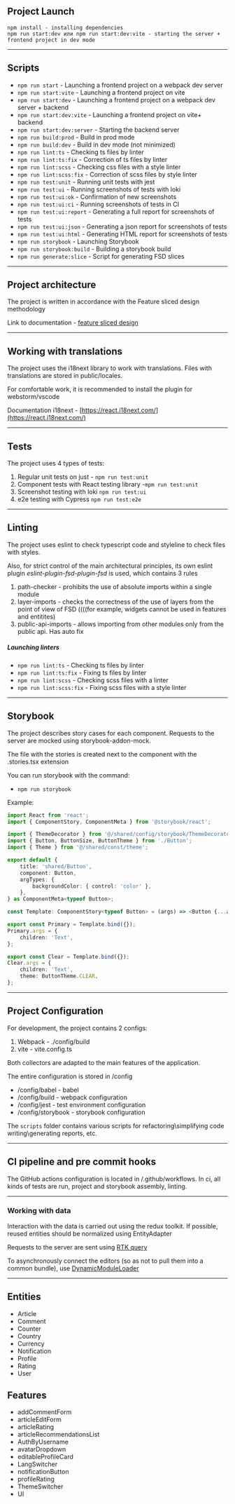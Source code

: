 ## Project Launch

```
npm install - installing dependencies
npm run start:dev или npm run start:dev:vite - starting the server + frontend project in dev mode
```

----

## Scripts

- `npm run start` - Launching a frontend project on a webpack dev server
- `npm run start:vite` - Launching a frontend project on vite
- `npm run start:dev` - Launching a frontend project on a webpack dev server + backend
- `npm run start:dev:vite` - Launching a frontend project on vite+ backend
- `npm run start:dev:server` - Starting the backend server
- `npm run build:prod` - Build in prod mode
- `npm run build:dev` - Build in dev mode (not minimized)
- `npm run lint:ts` - Checking ts files by linter
- `npm run lint:ts:fix` - Correction of ts files by linter
- `npm run lint:scss` - Checking css files with a style linter
- `npm run lint:scss:fix` - Correction of scss files by style linter
- `npm run test:unit` - Running unit tests with jest
- `npm run test:ui` - Running screenshots of tests with loki
- `npm run test:ui:ok` - Confirmation of new screenshots
- `npm run test:ui:ci` - Running screenshots of tests in CI
- `npm run test:ui:report` - Generating a full report for screenshots of tests
- `npm run test:ui:json` - Generating a json report for screenshots of tests
- `npm run test:ui:html` - Generating HTML report for screenshots of tests
- `npm run storybook` - Launching Storybook
- `npm run storybook:build` - Building a storybook build
- `npm run generate:slice` - Script for generating FSD slices

----

## Project architecture

The project is written in accordance with the Feature sliced design methodology

Link to documentation - [feature sliced design](https://feature-sliced.design/docs/get-started/tutorial)

----

## Working with translations

The project uses the i18next library to work with translations.
Files with translations are stored in public/locales.

For comfortable work, it is recommended to install the plugin for webstorm/vscode

Documentation i18next - [https://react.i18next.com/](https://react.i18next.com/)

----

## Tests

The project uses 4 types of tests:
1) Regular unit tests on just - `npm run test:unit`
2) Component tests with React testing library -`mpm run test:unit`
3) Screenshot testing with loki `npm run test:ui`
4) e2e testing with Cypress `npm run test:e2e`

----

## Linting

The project uses eslint to check typescript code and styleline to check files with styles.

Also, for strict control of the main architectural principles, its own eslint plugin *eslint-plugin-fsd-plugin-fsd* is used,
which contains 3 rules
1) path-checker - prohibits the use of absolute imports within a single module
2) layer-imports - checks the correctness of the use of layers from the point of view of FSD
   ((((for example, widgets cannot be used in features and entitites)
3) public-api-imports - allows importing from other modules only from the public api. Has auto fix

##### Launching linters
- `npm run lint:ts` - Checking ts files by linter
- `npm run lint:ts:fix` - Fixing ts files by linter
- `npm run lint:scss` - Checking scss files with a linter
- `npm run lint:scss:fix` - Fixing scss files with a style linter

----
## Storybook

The project describes story cases for each component.
Requests to the server are mocked using storybook-addon-mock.

The file with the stories is created next to the component with the .stories.tsx extension

You can run storybook with the command:
- `npm run storybook`

Example:

```typescript jsx
import React from 'react';
import { ComponentStory, ComponentMeta } from '@storybook/react';

import { ThemeDecorator } from '@/shared/config/storybook/ThemeDecorator/ThemeDecorator';
import { Button, ButtonSize, ButtonTheme } from './Button';
import { Theme } from '@/shared/const/theme';

export default {
    title: 'shared/Button',
    component: Button,
    argTypes: {
        backgroundColor: { control: 'color' },
    },
} as ComponentMeta<typeof Button>;

const Template: ComponentStory<typeof Button> = (args) => <Button {...args} />;

export const Primary = Template.bind({});
Primary.args = {
    children: 'Text',
};

export const Clear = Template.bind({});
Clear.args = {
    children: 'Text',
    theme: ButtonTheme.CLEAR,
};
```


----

## Project Configuration

For development, the project contains 2 configs:
1. Webpack - ./config/build
2. vite - vite.config.ts

Both collectors are adapted to the main features of the application.

The entire configuration is stored in /config
- /config/babel - babel
- /config/build - webpack configuration
- /config/jest - test environment configuration
- /config/storybook - storybook configuration

The `scripts` folder contains various scripts for refactoring\simplifying code writing\generating reports, etc.

----

## CI pipeline and pre commit hooks

The GitHub actions configuration is located in /.github/workflows.
In ci, all kinds of tests are run, project and storybook assembly, linting.

----

### Working with data

Interaction with the data is carried out using the redux toolkit.
If possible, reused entities should be normalized using EntityAdapter

Requests to the server are sent using [RTK query](/src/shared/api/rtkApi.ts)

To asynchronously connect the editors (so as not to pull them into a common bundle), use
[DynamicModuleLoader](/src/shared/lib/components/DynamicModuleLoader/DynamicModuleLoader.tsx)

----

## Entities

- Article
- Comment
- Counter
- Country
- Currency
- Notification
- Profile
- Rating
- User

## Features

- addCommentForm
- articleEditForm
- articleRating
- articleRecommendationsList
- AuthByUsername
- avatarDropdown
- editableProfileCard
- LangSwitcher
- notificationButton
- profileRating
- ThemeSwitcher
- UI
